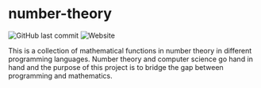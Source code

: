# number-theory
![GitHub last commit](https://img.shields.io/github/last-commit/0xKilty/number-theory) 
![Website](https://img.shields.io/website?url=https%3A%2F%2F0xkilty.github.io%2Fnumber-theory%2F)

This is a collection of mathematical functions in number theory in different programming languages. Number theory and computer science go hand in hand and the purpose of this project is to bridge the gap between programming and mathematics.